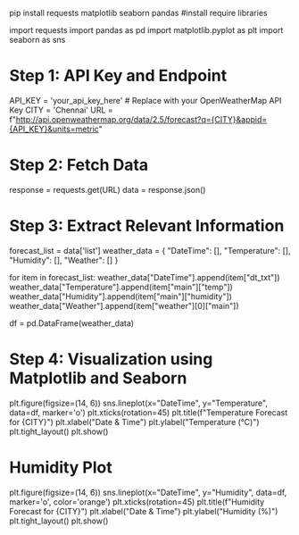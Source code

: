 pip install requests matplotlib seaborn pandas #install require libraries

import requests
import pandas as pd
import matplotlib.pyplot as plt
import seaborn as sns

# Step 1: API Key and Endpoint
API_KEY = 'your_api_key_here'  # Replace with your OpenWeatherMap API Key
CITY = 'Chennai'
URL = f"http://api.openweathermap.org/data/2.5/forecast?q={CITY}&appid={API_KEY}&units=metric"

# Step 2: Fetch Data
response = requests.get(URL)
data = response.json()

# Step 3: Extract Relevant Information
forecast_list = data['list']
weather_data = {
    "DateTime": [],
    "Temperature": [],
    "Humidity": [],
    "Weather": []
}

for item in forecast_list:
    weather_data["DateTime"].append(item["dt_txt"])
    weather_data["Temperature"].append(item["main"]["temp"])
    weather_data["Humidity"].append(item["main"]["humidity"])
    weather_data["Weather"].append(item["weather"][0]["main"])

df = pd.DataFrame(weather_data)

# Step 4: Visualization using Matplotlib and Seaborn
plt.figure(figsize=(14, 6))
sns.lineplot(x="DateTime", y="Temperature", data=df, marker='o')
plt.xticks(rotation=45)
plt.title(f"Temperature Forecast for {CITY}")
plt.xlabel("Date & Time")
plt.ylabel("Temperature (°C)")
plt.tight_layout()
plt.show()

# Humidity Plot
plt.figure(figsize=(14, 6))
sns.lineplot(x="DateTime", y="Humidity", data=df, marker='o', color='orange')
plt.xticks(rotation=45)
plt.title(f"Humidity Forecast for {CITY}")
plt.xlabel("Date & Time")
plt.ylabel("Humidity (%)")
plt.tight_layout()
plt.show()
